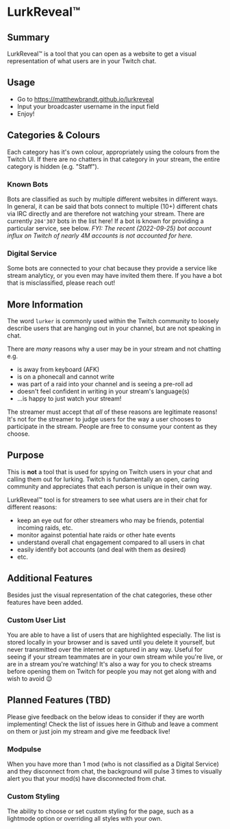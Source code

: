 # LurkReveal&trade;

## Summary

LurkReveal&trade; is a tool that you can open as a website to get a visual representation of what users are in your Twitch chat.

## Usage

- Go to https://matthewbrandt.github.io/lurkreveal
- Input your broadcaster username in the input field
- Enjoy!

## Categories & Colours
Each category has it's own colour, appropriately using the colours from the Twitch UI. If there are no chatters in that category in your stream, the entire category is hidden (e.g. "Staff").

### Known Bots
Bots are classified as such by multiple different websites in different ways. In general, it can be said that bots connect to multiple (10+) different chats via IRC directly and are therefore not watching your stream. There are currently `204'307` bots in the list here! If a bot is known for providing a particular service, see below. *FYI: The recent (2022-09-25) bot account influx on Twitch of nearly 4M accounts is not accounted for here.*

### Digital Service
Some bots are connected to your chat because they provide a service like stream analyticy, or you even may have invited them there. If you have a bot that is misclassified, please reach out!

## More Information

The word `lurker` is commonly used within the Twitch community to loosely describe users that are hanging out in your channel, but are not speaking in chat.

There are _many_ reasons why a user may be in your stream and not chatting e.g.

- is away from keyboard (AFK)
- is on a phonecall and cannot write
- was part of a raid into your channel and is seeing a pre-roll ad
- doesn't feel confident in writing in your stream's language(s)
- ...is happy to just watch your stream!

The streamer must accept that _all_ of these reasons are legitimate reasons! It's not for the streamer to judge users for the way a user chooses to participate in the stream. People are free to consume your content as they choose.

## Purpose

This is **not** a tool that is used for spying on Twitch users in your chat and calling them out for lurking. Twitch is fundamentally an open, caring community and appreciates that each person is unique in their own way.

LurkReveal&trade; tool is for streamers to see what users are in their chat for different reasons:

- keep an eye out for other streamers who may be friends, potential incoming raids, etc.
- monitor against potential hate raids or other hate events
- understand overall chat engagement compared to all users in chat
- easily identify bot accounts (and deal with them as desired)
- etc.

## Additional Features

Besides just the visual representation of the chat categories, these other features have been added.

### Custom User List
You are able to have a list of users that are highlighted especially. The list is stored locally in your browser and is saved until you delete it yourself, but never transmitted over the internet or captured in any way. Useful for seeing if your stream teammates are in your own stream while you're live, or are in a stream you're watching! It's also a way for you to check streams before opening them on Twitch for people you may not get along with and wish to avoid 😉

## Planned Features (TBD)

Please give feedback on the below ideas to consider if they are worth implementing! Check the list of issues here in Github and leave a comment on them or just join my stream and give me feedback live!

### Modpulse
When you have more than 1 mod (who is not classified as a Digital Service) and they disconnect from chat, the background will pulse 3 times to visually alert you that your mod(s) have disconnected from chat. 

### Custom Styling
The ability to choose or set custom styling for the page, such as a lightmode option or overriding all styles with your own.